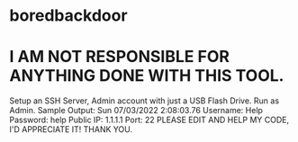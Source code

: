 # boredbackdoor
# I AM NOT RESPONSIBLE FOR ANYTHING DONE WITH THIS TOOL.
Setup an SSH Server, Admin account with just a USB Flash Drive.
Run as Admin.
Sample Output: 
Sun 07/03/2022 2:08:03.76 
Username: Help 
Password: help 
Public IP: 1.1.1.1
Port: 22
PLEASE EDIT AND HELP MY CODE, I'D APPRECIATE IT!
THANK YOU.
